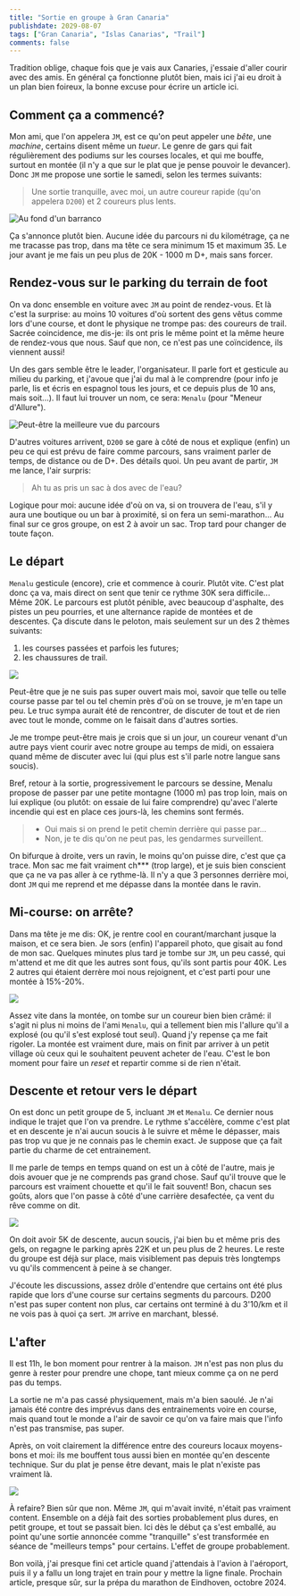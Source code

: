 ```yaml
---
title: "Sortie en groupe à Gran Canaria"
publishdate: 2029-08-07
tags: ["Gran Canaria", "Islas Canarias", "Trail"]
comments: false
---
```


Tradition oblige, chaque fois que je vais aux Canaries, j'essaie d'aller courir avec des amis. En général ça fonctionne plutôt bien, mais ici j'ai eu droit à un plan bien foireux, la bonne excuse pour écrire un article ici.

## Comment ça a commencé?

Mon ami, que l'on appelera `JM`, est ce qu'on peut appeler une _bête_, une _machine_, certains disent même un _tueur_. Le genre de gars qui fait régulièrement des podiums sur les courses locales, et qui me bouffe, surtout en montée (il n'y a que sur le plat que je pense pouvoir le devancer). Donc `JM` me propose une sortie le samedi, selon les termes suivants:
> Une sortie tranquille, avec moi, un autre coureur rapide (qu'on appelera `D200`) et 2 coureurs plus lents. 

![Au fond d'un barranco](./images/GCrun_01.JPG)

Ça s'annonce plutôt bien. Aucune idée du parcours ni du kilométrage, ça ne me tracasse pas trop, dans ma tête ce sera minimum 15 et maximum 35. Le jour avant je me fais un peu plus de 20K - 1000 m D+, mais sans forcer.

## Rendez-vous sur le parking du terrain de foot

On va donc ensemble en voiture avec `JM` au point de rendez-vous. Et là c'est la surprise: au moins 10 voitures d'où sortent des gens vêtus comme lors d'une course, et dont le physique ne trompe pas: des coureurs de trail. Sacrée coincidence, me dis-je: ils ont pris le même point et la même heure de rendez-vous que nous. Sauf que non, ce n'est pas une coïncidence, ils viennent aussi! 

Un des gars semble être le leader, l'organisateur. Il parle fort et gesticule au milieu du parking, et j'avoue que j'ai du mal à le comprendre (pour info je parle, lis et écris en espagnol tous les jours, et ce depuis plus de 10 ans, mais soit...). Il faut lui trouver un nom, ce sera: `Menalu` (pour "Meneur d'Allure").

![Peut-être la meilleure vue du parcours](./images/GCrun_03.JPG)

D'autres voitures arrivent, `D200` se gare à côté de nous et explique (enfin) un peu ce qui est prévu de faire comme parcours, sans vraiment parler de temps, de distance ou de D+. Des détails quoi. Un peu avant de partir, `JM` me lance, l'air surpris:
> Ah tu as pris un sac à dos avec de l'eau?

Logique pour moi: aucune idée d'où on va, si on trouvera de l'eau, s'il y aura une boutique ou un bar à proximité, si on fera un semi-marathon... Au final sur ce gros groupe, on est 2 à avoir un sac. Trop tard pour changer de toute façon.

## Le départ

`Menalu` gesticule (encore), crie et commence à courir. Plutôt vite. C'est plat donc ça va, mais direct on sent que tenir ce rythme 30K sera difficile... Même 20K. Le parcours est plutôt pénible, avec beaucoup d'asphalte, des pistes un peu pourries, et une alternance rapide de montées et de descentes. Ça discute dans le peloton, mais seulement sur un des 2 thèmes suivants:
1. les courses passées et parfois les futures;
2. les chaussures de trail.

![](./images/GCrun_04.JPG)

Peut-être que je ne suis pas super ouvert mais moi, savoir que telle ou telle course passe par tel ou tel chemin près d'où on se trouve, je m'en tape un peu. Le truc sympa aurait été de rencontrer, de discuter de tout et de rien avec tout le monde, comme on le faisait dans d'autres sorties.

Je me trompe peut-être mais je crois que si un jour, un coureur venant d'un autre pays vient courir avec notre groupe au temps de midi, on essaiera quand même de discuter avec lui (qui plus est s'il parle notre langue sans soucis).

Bref, retour à la sortie, progressivement le parcours se dessine, Menalu propose de passer par une petite montagne (1000 m) pas trop loin, mais on lui explique (ou plutôt: on essaie de lui faire comprendre) qu'avec l'alerte incendie qui est en place ces jours-là, les chemins sont fermés.

> - Oui mais si on prend le petit chemin derrière qui passe par...
> - Non, je te dis qu'on ne peut pas, les gendarmes surveillent.

On bifurque à droite, vers un ravin, le moins qu'on puisse dire, c'est que ça trace. Mon sac me fait vraiment ch*** (trop large), et je suis bien conscient que ça ne va pas aller à ce rythme-là. Il n'y a que 3 personnes derrière moi, dont `JM` qui me reprend et me dépasse dans la montée dans le ravin. 

## Mi-course: on arrête?

Dans ma tête je me dis: OK, je rentre cool en courant/marchant jusque la maison, et ce sera bien. Je sors (enfin) l'appareil photo, que gisait au fond de mon sac. Quelques minutes plus tard je tombe sur `JM`, un peu cassé, qui m'attend et me dit que les autres sont fous, qu'ils sont partis pour 40K. Les 2 autres qui étaient derrère moi nous rejoignent, et c'est parti pour une montée à 15%-20%. 

![](./images/GCrun_05.JPG)

Assez vite dans la montée, on tombe sur un coureur bien bien crâmé: il s'agit ni plus ni moins de l'ami `Menalu`, qui a tellement bien mis l'allure qu'il a explosé (ou qu'il s'est explosé tout seul). Quand j'y repense ça me fait rigoler. La montée est vraiment dure, mais on finit par arriver à un petit village où ceux qui le souhaitent peuvent acheter de l'eau. C'est le bon moment pour faire un _reset_ et repartir comme si de rien n'était.

## Descente et retour vers le départ

On est donc un petit groupe de 5, incluant `JM` et `Menalu`. Ce dernier nous indique le trajet que l'on va prendre. Le rythme s'accélère, comme c'est plat et en descente je n'ai aucun soucis à le suivre et même le dépasser, mais pas trop vu que je ne connais pas le chemin exact. Je suppose que ça fait partie du charme de cet entrainement.

Il me parle de temps en temps quand on est un à côté de l'autre, mais je dois avouer que je ne comprends pas grand chose. Sauf qu'il trouve que le parcours est vraiment chouette et qu'il le fait souvent! Bon, chacun ses goûts, alors que l'on passe à côté d'une carrière desafectée, ça vent du rêve comme on dit. 

![](./images/GCrun_06.JPG)

On doit avoir 5K de descente, aucun soucis, j'ai bien bu et même pris des gels, on regagne le parking après 22K et un peu plus de 2 heures. Le reste du groupe est déjà sur place, mais visiblement pas depuis très longtemps vu qu'ils commencent à peine à se changer.

J'écoute les discussions, assez drôle d'entendre que certains ont été plus rapide que lors d'une course sur certains segments du parcours. D200 n'est pas super content non plus, car certains ont terminé à du 3'10/km et il ne vois pas à quoi ça sert. `JM` arrive en marchant, blessé. 

## L'after

Il est 11h, le bon moment pour rentrer à la maison. `JM` n'est pas non plus du genre à rester pour prendre une chope, tant mieux comme ça on ne perd pas du temps.

La sortie ne m'a pas cassé physiquement, mais m'a bien saoulé. Je n'ai jamais été contre des imprévus dans des entrainements voire en course, mais quand tout le monde a l'air de savoir ce qu'on va faire mais que l'info n'est pas transmise, pas super.

Après, on voit clairement la différence entre des coureurs locaux moyens-bons et moi: ils me bouffent tous aussi bien en montée qu'en descente technique. Sur du plat je pense être devant, mais le plat n'existe pas vraiment là. 

![](./images/GCrun_07.JPG)

À refaire? Bien sûr que non. Même `JM`, qui m'avait invité, n'était pas vraiment content. Ensemble on a déjà fait des sorties probablement plus dures, en petit groupe, et tout se passait bien. Ici dès le début ça s'est emballé, au point qu'une sortie annoncée comme "tranquille" s'est transformée en séance de "meilleurs temps" pour certains. L'effet de groupe probablement.

Bon voilà, j'ai presque fini cet article quand j'attendais à l'avion à l'aéroport, puis il y a fallu un long trajet en train pour y mettre la ligne finale. Prochain article, presque sûr, sur la prépa du marathon de Eindhoven, octobre 2024.



